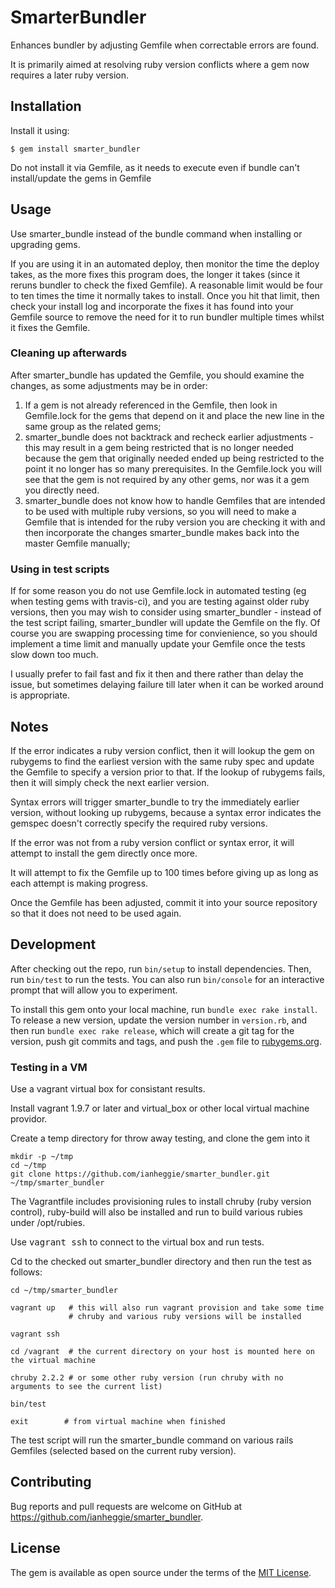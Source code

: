# SmarterBundler

Enhances bundler by adjusting Gemfile when correctable errors are found.

It is primarily aimed at resolving ruby version conflicts where a gem now requires a later ruby version.

## Installation

Install it using:

    $ gem install smarter_bundler

Do not install it via Gemfile, as it needs to execute even if bundle can't install/update the gems in Gemfile

## Usage

Use smarter_bundle instead of the bundle command when installing or upgrading gems.

If you are using it in an automated deploy, then monitor the time the deploy takes, as 
the more fixes this program does, the longer it takes (since it reruns bundler to check the fixed Gemfile).
A reasonable limit would be four to ten times the time it normally takes to install.
Once you hit that limit, then check your install log and incorporate the fixes it has found into your Gemfile
source to remove the need for it to run bundler multiple times whilst it fixes the Gemfile.

### Cleaning up afterwards

After smarter_bundle has updated the Gemfile, you should examine the changes, as some adjustments may be in order:
1. If a gem is not already referenced in the Gemfile, then look in Gemfile.lock for the gems that depend on it and place the new line in the same group as the related gems;
2. smarter_bundle does not backtrack and recheck earlier adjustments - this may result in a gem being restricted that is no longer needed because the gem that originally needed ended up being restricted to the point it no longer has so many prerequisites. In the Gemfile.lock you will see that the gem is not required by any other gems, nor was it a gem you directly need.
3. smarter_bundle does not know how to handle Gemfiles that are intended to be used with multiple ruby versions, so you will need to make a Gemfile that is intended for the ruby version you are checking it with and then incorporate the changes smarter_bundle makes back into the master Gemfile manually;

### Using in test scripts

If for some reason you do not use Gemfile.lock in automated testing (eg when testing gems with travis-ci), and you are testing against older ruby versions, then you may wish to consider using
smarter_bundler - instead of the test script failing, smarter_bundler will update the Gemfile on the fly. Of course you are swapping processing time for convienience,
so you should implement a time limit and manually update your Gemfile once the tests slow down too much.

I usually prefer to fail fast and fix it then and there rather than delay the issue, but sometimes delaying failure till later when it can be worked around is appropriate.

## Notes

If the error indicates a ruby version conflict,
then it will lookup the gem on rubygems to find the earliest version with the same ruby spec
and update the Gemfile to specify a version prior to that. If the lookup of rubygems fails, then it will simply check the next earlier version.

Syntax errors will trigger smarter_bundle to try the immediately earlier version, without looking up rubygems, because a syntax error indicates the gemspec doesn't correctly specify the required ruby versions.

If the error was not from a ruby version conflict or syntax error, it will attempt to install the gem directly once more.

It will attempt to fix the Gemfile up to 100 times before giving up as long as each attempt is making progress.

Once the Gemfile has been adjusted, commit it into your source repository so that it does not need to be used again.

## Development

After checking out the repo, run `bin/setup` to install dependencies. Then, run `bin/test` to run the tests. You can also run `bin/console` for an interactive prompt that will allow you to experiment.

To install this gem onto your local machine, run `bundle exec rake install`. To release a new version, update the version number in `version.rb`, and then run `bundle exec rake release`, which will create a git tag for the version, push git commits and tags, and push the `.gem` file to [rubygems.org](https://rubygems.org).


### Testing in a VM

Use a vagrant virtual box for consistant results.

Install vagrant 1.9.7 or later and virtual_box or other local virtual machine providor.

Create a temp directory for throw away testing, and clone the gem into it

    mkdir -p ~/tmp
    cd ~/tmp
    git clone https://github.com/ianheggie/smarter_bundler.git ~/tmp/smarter_bundler

The Vagrantfile includes provisioning rules to install chruby (ruby version control),
ruby-build will also be installed and run to build various rubies under /opt/rubies.

Use <tt>vagrant ssh</tt> to connect to the virtual box and run tests.

Cd to the checked out smarter_bundler directory and then run the test as follows:

    cd ~/tmp/smarter_bundler

    vagrant up   # this will also run vagrant provision and take some time
                 # chruby and various ruby versions will be installed

    vagrant ssh

    cd /vagrant  # the current directory on your host is mounted here on the virtual machine

    chruby 2.2.2 # or some other ruby version (run chruby with no arguments to see the current list)

    bin/test

    exit        # from virtual machine when finished

The test script will run the smarter_bundle command on various rails Gemfiles (selected based on the current ruby version).

## Contributing

Bug reports and pull requests are welcome on GitHub at https://github.com/ianheggie/smarter_bundler.

## License

The gem is available as open source under the terms of the [MIT License](https://opensource.org/licenses/MIT).
